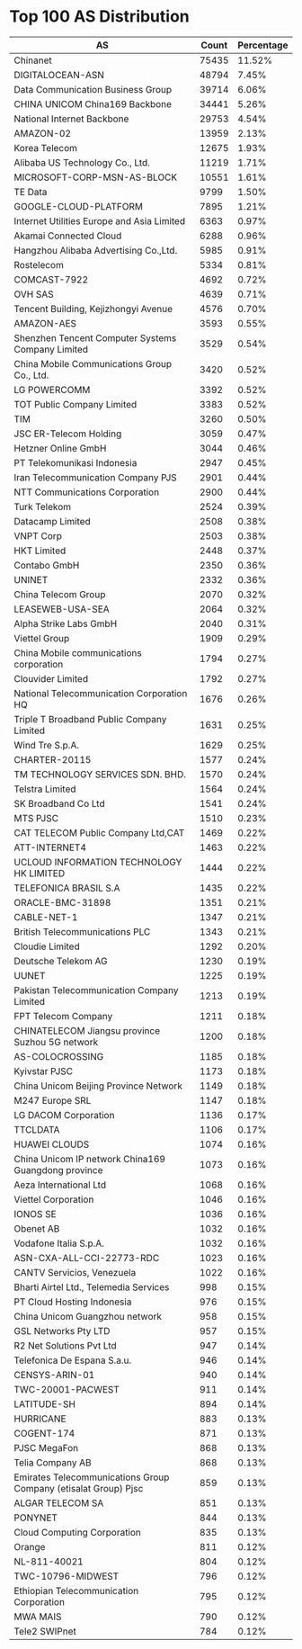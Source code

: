 # Top 100 AS Distribution
| AS | Count | Percentage |
|----|----|----|
| Chinanet | 75435 | 11.52% |
| DIGITALOCEAN-ASN | 48794 | 7.45% |
| Data Communication Business Group | 39714 | 6.06% |
| CHINA UNICOM China169 Backbone | 34441 | 5.26% |
| National Internet Backbone | 29753 | 4.54% |
| AMAZON-02 | 13959 | 2.13% |
| Korea Telecom | 12675 | 1.93% |
| Alibaba US Technology Co., Ltd. | 11219 | 1.71% |
| MICROSOFT-CORP-MSN-AS-BLOCK | 10551 | 1.61% |
| TE Data | 9799 | 1.50% |
| GOOGLE-CLOUD-PLATFORM | 7895 | 1.21% |
| Internet Utilities Europe and Asia Limited | 6363 | 0.97% |
| Akamai Connected Cloud | 6288 | 0.96% |
| Hangzhou Alibaba Advertising Co.,Ltd. | 5985 | 0.91% |
| Rostelecom | 5334 | 0.81% |
| COMCAST-7922 | 4692 | 0.72% |
| OVH SAS | 4639 | 0.71% |
| Tencent Building, Kejizhongyi Avenue | 4576 | 0.70% |
| AMAZON-AES | 3593 | 0.55% |
| Shenzhen Tencent Computer Systems Company Limited | 3529 | 0.54% |
| China Mobile Communications Group Co., Ltd. | 3420 | 0.52% |
| LG POWERCOMM | 3392 | 0.52% |
| TOT Public Company Limited | 3383 | 0.52% |
| TIM | 3260 | 0.50% |
| JSC ER-Telecom Holding | 3059 | 0.47% |
| Hetzner Online GmbH | 3044 | 0.46% |
| PT Telekomunikasi Indonesia | 2947 | 0.45% |
| Iran Telecommunication Company PJS | 2901 | 0.44% |
| NTT Communications Corporation | 2900 | 0.44% |
| Turk Telekom | 2524 | 0.39% |
| Datacamp Limited | 2508 | 0.38% |
| VNPT Corp | 2503 | 0.38% |
| HKT Limited | 2448 | 0.37% |
| Contabo GmbH | 2350 | 0.36% |
| UNINET | 2332 | 0.36% |
| China Telecom Group | 2070 | 0.32% |
| LEASEWEB-USA-SEA | 2064 | 0.32% |
| Alpha Strike Labs GmbH | 2040 | 0.31% |
| Viettel Group | 1909 | 0.29% |
| China Mobile communications corporation | 1794 | 0.27% |
| Clouvider Limited | 1792 | 0.27% |
| National Telecommunication Corporation HQ | 1676 | 0.26% |
| Triple T Broadband Public Company Limited | 1631 | 0.25% |
| Wind Tre S.p.A. | 1629 | 0.25% |
| CHARTER-20115 | 1577 | 0.24% |
| TM TECHNOLOGY SERVICES SDN. BHD. | 1570 | 0.24% |
| Telstra Limited | 1564 | 0.24% |
| SK Broadband Co Ltd | 1541 | 0.24% |
| MTS PJSC | 1510 | 0.23% |
| CAT TELECOM Public Company Ltd,CAT | 1469 | 0.22% |
| ATT-INTERNET4 | 1463 | 0.22% |
| UCLOUD INFORMATION TECHNOLOGY HK LIMITED | 1444 | 0.22% |
| TELEFONICA BRASIL S.A | 1435 | 0.22% |
| ORACLE-BMC-31898 | 1351 | 0.21% |
| CABLE-NET-1 | 1347 | 0.21% |
| British Telecommunications PLC | 1343 | 0.21% |
| Cloudie Limited | 1292 | 0.20% |
| Deutsche Telekom AG | 1230 | 0.19% |
| UUNET | 1225 | 0.19% |
| Pakistan Telecommunication Company Limited | 1213 | 0.19% |
| FPT Telecom Company | 1211 | 0.18% |
| CHINATELECOM Jiangsu province Suzhou 5G network | 1200 | 0.18% |
| AS-COLOCROSSING | 1185 | 0.18% |
| Kyivstar PJSC | 1173 | 0.18% |
| China Unicom Beijing Province Network | 1149 | 0.18% |
| M247 Europe SRL | 1147 | 0.18% |
| LG DACOM Corporation | 1136 | 0.17% |
| TTCLDATA | 1106 | 0.17% |
| HUAWEI CLOUDS | 1074 | 0.16% |
| China Unicom IP network China169 Guangdong province | 1073 | 0.16% |
| Aeza International Ltd | 1068 | 0.16% |
| Viettel Corporation | 1046 | 0.16% |
| IONOS SE | 1036 | 0.16% |
| Obenet AB | 1032 | 0.16% |
| Vodafone Italia S.p.A. | 1032 | 0.16% |
| ASN-CXA-ALL-CCI-22773-RDC | 1023 | 0.16% |
| CANTV Servicios, Venezuela | 1022 | 0.16% |
| Bharti Airtel Ltd., Telemedia Services | 998 | 0.15% |
| PT Cloud Hosting Indonesia | 976 | 0.15% |
| China Unicom Guangzhou network | 958 | 0.15% |
| GSL Networks Pty LTD | 957 | 0.15% |
| R2 Net Solutions Pvt Ltd | 947 | 0.14% |
| Telefonica De Espana S.a.u. | 946 | 0.14% |
| CENSYS-ARIN-01 | 940 | 0.14% |
| TWC-20001-PACWEST | 911 | 0.14% |
| LATITUDE-SH | 894 | 0.14% |
| HURRICANE | 883 | 0.13% |
| COGENT-174 | 871 | 0.13% |
| PJSC MegaFon | 868 | 0.13% |
| Telia Company AB | 868 | 0.13% |
| Emirates Telecommunications Group Company (etisalat Group) Pjsc | 859 | 0.13% |
| ALGAR TELECOM SA | 851 | 0.13% |
| PONYNET | 844 | 0.13% |
| Cloud Computing Corporation | 835 | 0.13% |
| Orange | 811 | 0.12% |
| NL-811-40021 | 804 | 0.12% |
| TWC-10796-MIDWEST | 796 | 0.12% |
| Ethiopian Telecommunication Corporation | 795 | 0.12% |
| MWA MAIS | 790 | 0.12% |
| Tele2 SWIPnet | 784 | 0.12% |

